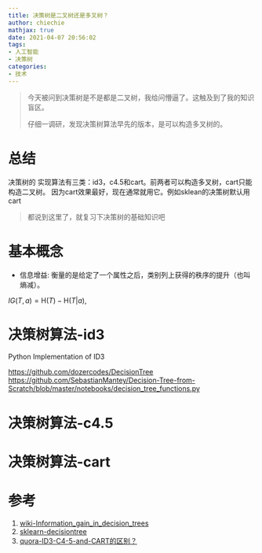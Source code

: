 ```yaml
---
title: 决策树是二叉树还是多叉树？
author: chiechie
mathjax: true
date: 2021-04-07 20:56:02
tags: 
- 人工智能
- 决策树
categories:
- 技术
---
```


> 今天被问到决策树是不是都是二叉树，我给问懵逼了。这触及到了我的知识盲区。
> 
> 仔细一调研，发现决策树算法早先的版本，是可以构造多叉树的。

# 总结

决策树的 实现算法有三类：id3，c4.5和cart。前两者可以构造多叉树，cart只能构造二叉树。
因为cart效果最好，现在通常就用它。例如sklean的决策树默认用cart

> 都说到这里了，就复习下决策树的基础知识吧

# 基本概念

- 信息增益: 衡量的是给定了一个属性之后，类别列上获得的秩序的提升（也叫熵减）。

${\displaystyle IG(T,a)=\mathrm {H} {(T)}-\mathrm {H} {(T|a)},}$


# 决策树算法-id3
Python Implementation of ID3


https://github.com/dozercodes/DecisionTree
https://github.com/SebastianMantey/Decision-Tree-from-Scratch/blob/master/notebooks/decision_tree_functions.py

# 决策树算法-c4.5

# 决策树算法-cart




# 参考
1. [wiki-Information_gain_in_decision_trees](https://en.wikipedia.org/wiki/Information_gain_in_decision_trees)
1. [sklearn-decisiontree](https://scikit-learn.org/stable/auto_examples/tree/plot_unveil_tree_structure.html#sphx-glr-auto-examples-tree-plot-unveil-tree-structure-py)
2. [quora-ID3-C4-5-and-CART的区别？](https://www.quora.com/What-are-the-differences-between-ID3-C4-5-and-CART)